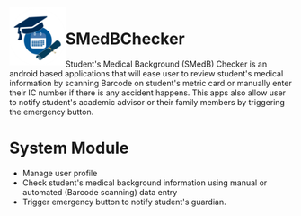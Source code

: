 <img src="https://github.com/NURULFARAHINirwanshah/Web-Based-Generic-Learning-Schedule-for-Tertiary-Student/blob/master/img/logo.png" align="left" width="100px">

# SMedBChecker
Student's Medical Background (SMedB) Checker is an android based applications that will ease user to review student's medical information by scanning Barcode on student's metric card or manually enter their IC number if there is any accident happens. This apps also allow user to notify student's academic advisor or their family members by triggering the emergency button.

# System Module
* Manage user profile
* Check student's medical background information using manual or automated (Barcode scanning) data entry
* Trigger emergency button to notify student's guardian.
